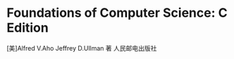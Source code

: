 # Foundations of Computer Science: C Edition

[美]Alfred V.Aho Jeffrey D.Ullman 著
人民邮电出版社

<!-- 20/642 -->
